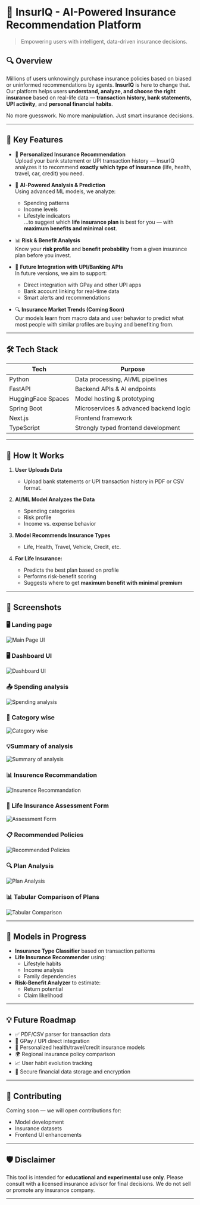 # 🧠 InsurIQ - AI-Powered Insurance Recommendation Platform

> Empowering users with intelligent, data-driven insurance decisions.

## 🔍 Overview

Millions of users unknowingly purchase insurance policies based on biased or uninformed recommendations by agents. **InsurIQ** is here to change that.  
Our platform helps users **understand, analyze, and choose the right insurance** based on real-life data — **transaction history, bank statements, UPI activity**, and **personal financial habits**.

No more guesswork. No more manipulation. Just smart insurance decisions.

---

## 🎯 Key Features

- 🔎 **Personalized Insurance Recommendation**  
  Upload your bank statement or UPI transaction history — InsurIQ analyzes it to recommend **exactly which type of insurance** (life, health, travel, car, credit) you need.

- 🧠 **AI-Powered Analysis & Prediction**  
  Using advanced ML models, we analyze:
  - Spending patterns
  - Income levels
  - Lifestyle indicators  
  ...to suggest which **life insurance plan** is best for you — with **maximum benefits and minimal cost**.

- 📊 **Risk & Benefit Analysis**  
  Know your **risk profile** and **benefit probability** from a given insurance plan before you invest.

- 🔗 **Future Integration with UPI/Banking APIs**  
  In future versions, we aim to support:
  - Direct integration with GPay and other UPI apps
  - Bank account linking for real-time data
  - Smart alerts and recommendations

- 🔍 **Insurance Market Trends (Coming Soon)**  
  Our models learn from macro data and user behavior to predict what most people with similar profiles are buying and benefiting from.

---

## 🛠️ Tech Stack

| Tech       | Purpose                                |
|------------|----------------------------------------|
| Python     | Data processing, AI/ML pipelines       |
| FastAPI    | Backend APIs & AI endpoints            |
| HuggingFace Spaces | Model hosting & prototyping     |
| Spring Boot| Microservices & advanced backend logic |
| Next.js    | Frontend framework                     |
| TypeScript | Strongly typed frontend development    |

---

## 🚀 How It Works

1. **User Uploads Data**  
   - Upload bank statements or UPI transaction history in PDF or CSV format.

2. **AI/ML Model Analyzes the Data**  
   - Spending categories
   - Risk profile
   - Income vs. expense behavior

3. **Model Recommends Insurance Types**  
   - Life, Health, Travel, Vehicle, Credit, etc.

4. **For Life Insurance:**
   - Predicts the best plan based on profile
   - Performs risk-benefit scoring
   - Suggests where to get **maximum benefit with minimal premium**

---

## 📸 Screenshots

### 🖥️ Landing page

![Main Page UI](./assests/main_page.png)

### 🖥️ Dashboard UI

![Dashboard UI](./assests/dashboard.png)

### 📤 Spending analysis
![Spending analysis](./assests/spending.png)

### 📄 Category wise
![Category wise](./assests/category.png)

### 💡Summary of analysis
![Summary of analysis](./assests/summary.png)

### 📊 Insurence Recommandation
![Insurence Recommandation](./assests/insurence_reco.png)

### 📝 Life Insurance Assessment Form

![Assessment Form](https://github.com/user-attachments/assets/ae843fdf-e738-43b7-b4d4-5f84c1fa728d)


### 📋 Recommended Policies


![Recommended Policies](https://github.com/user-attachments/assets/ac14b534-7963-421f-81c5-515f3a692503)


### 🔍 Plan Analysis

![Plan Analysis](https://github.com/user-attachments/assets/50e68e1b-5c64-4d5e-8647-11b4e8fad513)


### 📊 Tabular Comparison of Plans

![Tabular Comparison](https://github.com/user-attachments/assets/db7eec75-f544-40f7-8ac1-cbb569528d64)


---

## 🧪 Models in Progress

- **Insurance Type Classifier** based on transaction patterns  
- **Life Insurance Recommender** using:
  - Lifestyle habits
  - Income analysis
  - Family dependencies  
- **Risk-Benefit Analyzer** to estimate:
  - Return potential
  - Claim likelihood

---

## 💡 Future Roadmap

- ✅ PDF/CSV parser for transaction data  
- 🔄 GPay / UPI direct integration  
- 🧠 Personalized health/travel/credit insurance models  
- 🌍 Regional insurance policy comparison  
- 📈 User habit evolution tracking  
- 🔐 Secure financial data storage and encryption

---

## 🤝 Contributing

Coming soon — we will open contributions for:
- Model development
- Insurance datasets
- Frontend UI enhancements

---

## 🛡️ Disclaimer

This tool is intended for **educational and experimental use only**. Please consult with a licensed insurance advisor for final decisions. We do not sell or promote any insurance company.

---




